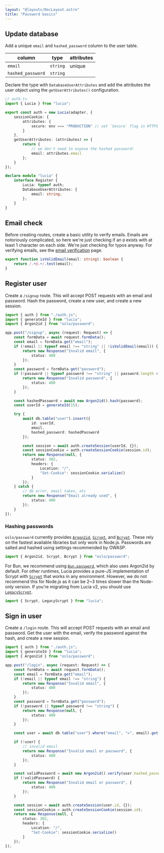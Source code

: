 ```yaml
---
layout: "@layouts/DocLayout.astro"
title: "Password basics"
---
```


## Update database

Add a unique `email` and `hashed_password` column to the user table.

| column            | type     | attributes |
| ----------------- | -------- | ---------- |
| `email`           | `string` | unique     |
| `hashed_password` | `string` |            |

Declare the type with `DatabaseUserAttributes` and add the attributes the user object using the `getUserAttributes()` configuration.

```ts
// auth.ts
import { Lucia } from "lucia";

export const auth = new Lucia(adapter, {
	sessionCookie: {
		attributes: {
			secure: env === "PRODUCTION" // set `Secure` flag in HTTPS
		}
	},
	getUserAttributes: (attributes) => {
		return {
			// we don't need to expose the hashed password!
			email: attributes.email
		};
	}
});

declare module "lucia" {
	interface Register {
		Lucia: typeof auth;
		DatabaseUserAttributes: {
			email: string;
		};
	}
}
```

## Email check

Before creating routes, create a basic utility to verify emails. Emails are notoriously complicated, so here we're just checking if an `@` exists with at least 1 character on each side. We're just checking for typos anyway. For verifying emails, see the [email verification]() page.

```ts
export function isValidEmail(email: string): boolean {
	return /.+@.+/.test(email);
}
```

## Register user

Create a `/signup` route. This will accept POST requests with an email and password. Hash the password, create a new user, and create a new session.

```ts
import { auth } from "./auth.js";
import { generateId } from "lucia";
import { Argon2id } from "oslo/password";

app.post("/signup", async (request: Request) => {
	const formData = await request.formData();
	const email = formData.get("email");
	if (!email || typeof email !== "string" || !isValidEmail(email)) {
		return new Response("Invalid email", {
			status: 400
		});
	}
	const password = formData.get("password");
	if (!password || typeof password !== "string" || password.length < 6) {
		return new Response("Invalid password", {
			status: 400
		});
	}

	const hashedPassword = await new Argon2id().hash(password);
	const userId = generateId(15);

	try {
		await db.table("user").insert({
			id: userId,
			email,
			hashed_password: hashedPassword
		});

		const session = await auth.createSession(userId, {});
		const sessionCookie = auth.createSessionCookie(session.id);
		return new Response(null, {
			status: 302,
			headers: {
				Location: "/",
				"Set-Cookie": sessionCookie.serialize()
			}
		});
	} catch {
		// db error, email taken, etc
		return new Response("Email already used", {
			status: 400
		});
	}
});
```

### Hashing passwords

`oslo/password` currently provides [`Argon2id`](), [`Scrypt`](), and [`Bcrypt`](). These rely on the fastest available libraries but only work in Node.js. Passwords are salted and hashed using settings recommended by OWASP.

```ts
import { Argon2id, Scrypt, Bcrypt } from "oslo/password";
```

For Bun, we recommend using [`Bun.password`](https://bun.sh/docs/api/hashing), which also uses Argon2id by default. For other runtimes, Lucia provides a pure-JS implementation of Scrypt with [`Scrypt`]() that works in any environment. However, we do not recommend this for Node.js as it can be 2~3 times slower than the Node-only version. If you're migrating from Lucia v2, you should use [`LegacyScrypt`]().

```ts
import { Scrypt, LegacyScrypt } from "lucia";
```

## Sign in user

Create a `/login` route. This will accept POST requests with an email and password. Get the user with the email, verify the password against the hash, and create a new session.

```ts
import { auth } from "./auth.js";
import { generateId } from "lucia";
import { Argon2id } from "oslo/password";

app.post("/login", async (request: Request) => {
	const formData = await request.formData();
	const email = formData.get("email");
	if (!email || typeof email !== "string") {
		return new Response("Invalid email", {
			status: 400
		});
	}
	const password = formData.get("password");
	if (!password || typeof password !== "string") {
		return new Response(null, {
			status: 400
		});
	}

	const user = await db.table("user").where("email", "=", email).get();

	if (!user) {
		// invalid email
		return new Response("Invalid email or password", {
			status: 400
		});
	}

	const validPassword = await new Argon2id().verify(user.hashed_password, password);
	if (!validPassword) {
		return new Response("Invalid email or password", {
			status: 400
		});
	}

	const session = await auth.createSession(user.id, {});
	const sessionCookie = auth.createSessionCookie(session.id);
	return new Response(null, {
		status: 302,
		headers: {
			Location: "/",
			"Set-Cookie": sessionCookie.serialize()
		}
	});
});
```
